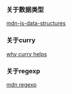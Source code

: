 ### 关于数据类型
[mdn-js-data-structures](https://developer.mozilla.org/en-US/docs/Web/JavaScript/Data_structures)

### 关于curry
[why curry helps](http://hughfdjackson.com/javascript/why-curry-helps/)

### 关于regexp
[mdn regexp](https://developer.mozilla.org/en/docs/Web/JavaScript/Reference/Global_Objects/RegExp)
